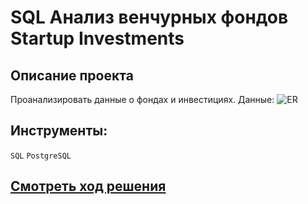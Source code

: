 # SQL Анализ венчурных фондов  Startup Investments
## Описание проекта
Проанализировать данные о фондах и инвестициях.
Данные:
<img src="https://code.s3.yandex.net/SQL%20for%20data%20and%20analytics/ER/basic_sql_project_ERD.png" alt="ER"/>

## Инструменты:

`SQL` `PostgreSQL`


## [Cмотреть ход решения](https://github.com/laringerman/data_analyst_portfolio/blob/main/05-venture_funds/1.0-lgg-venture.ipynb)
